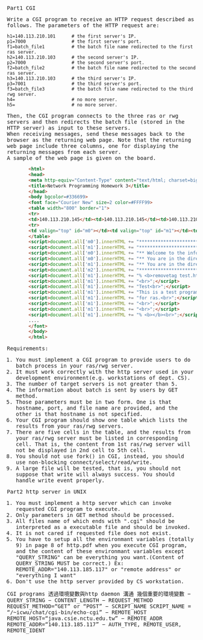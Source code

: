 <samp>
Part1 CGI

Write a CGI program to receive an HTTP request described as follows.
The parameters of the HTTP request are:

    h1=140.113.210.101      # the first server's IP.
    p1=7000                 # the first server's port.
    f1=batch_file1          # the batch file name redirected to the first ras server.
    h2=140.113.210.103      # the second server's IP.
    p2=7000                 # the second server's port.
    f2=batch_file2          # the batch file name redirected to the second ras server.
    h3=140.113.210.103      # the third server's IP.
    p3=7001                 # the third server's port.
    f3=batch_file3          # the batch file name redirected to the third rwg server.
    h4=                     # no more server. 
    h5=                     # no more server. 

Then, the CGI program connects to the three ras or rwg servers and then
redirects the batch file (stored in the HTTP server) as input to these servers.  
When receiving messages, send these messages back to the browser as 
the returning web page.  Note that the returning web page include three columns, 
one for displaying the returning messages from each server.  
A sample of the web page is given on the board. 
```html
        <html>
        <head>
        <meta http-equiv="Content-Type" content="text/html; charset=big5" />
        <title>Network Programming Homework 3</title>
        </head>
        <body bgcolor=#336699>
        <font face="Courier New" size=2 color=#FFFF99>
        <table width="800" border="1">
        <tr>
        <td>140.113.210.145</td><td>140.113.210.145</td><td>140.113.210.145</td></tr>
        <tr>
        <td valign="top" id="m0"></td><td valign="top" id="m1"></td><td valign="top" id="m2"></td></tr>
        </table>
        <script>document.all['m0'].innerHTML += "****************************************************************<br>";</script>
        <script>document.all['m1'].innerHTML += "****************************************************************<br>";</script>
        <script>document.all['m0'].innerHTML += "** Welcome to the information server, dist5.csie.nctu.edu.tw. **<br>";</script>
        <script>document.all['m0'].innerHTML += "** You are in the directory, /.<br>";</script>
        <script>document.all['m1'].innerHTML += "** You are in the directory, /.<br>";</script>
        <script>document.all['m2'].innerHTML += "****************************************************************<br>";</script>
        <script>document.all['m1'].innerHTML += "% <b>removetag test.html</b><br>";</script>
        <script>document.all['m1'].innerHTML += "<br>";</script>
        <script>document.all['m1'].innerHTML += "Test<br>";</script>
        <script>document.all['m1'].innerHTML += "This is a test program<br>";</script>
        <script>document.all['m1'].innerHTML += "for ras.<br>";</script>
        <script>document.all['m1'].innerHTML += "<br>";</script>
        <script>document.all['m1'].innerHTML += "<br>";</script>
        <script>document.all['m1'].innerHTML += "% <b></b><br>";</script>
        ....
        </font>
        </body>
        </html>
```

Requirements: 

  1. You must implement a CGI program to provide users to do batch process in your ras/rwg server.
  2. It must work correctly with the http server used in your development environment(e.g. workstations of dept. CS).
  3. The number of target servers is not greater than 5.
  4. The information about batch is sent by users by GET method.
  5. Those parameters must be in two form. One is that hostname, port, and file name are provided, and the other is that hostname is not specified.
  6. Your CGI program should show one table which lists the results from your ras/rwg servers.
  7. There are five cells in the table, and the results from your ras/rwg server must be listed in corresponding cell.
     That is, the content from 1st ras/rwg server will not be displayed in 2nd cell to 5th cell.
  8. You should not use fork() in CGI, instead, you should use non-blocking connect/select/read/write.
  9. A large file will be tested, that is, you should not suppose that write will always success. You should handle write event properly.


Part2 http server in UNIX
  1. You must implement a http server which can invoke requested CGI program to execute.
  2. Only parameters in GET method should be processed. 
  3. All files name of which ends with ".cgi" should be interpreted as a executable file and should be invoked.
  4. It is not cared if requested file does not exist.
  5. You have to setup all the environmant variables (totally 9) in page 8 of http.pdf when you execute CGI program,
	 and the content of these environmant variables except "QUERY_STRING" can be everything you want.(Content of QUERY_STRING MUST be correct.)
	Ex: REMOTE_ADDR="140.113.185.117" or "remote address" or "everything I want"
  6. Don't use the http server provided by CS workstation.

 CGI programs 透過環境變數與http daemon 溝通
幾個重要的環境變數
−
QUERY_STRING
−
CONTENT_LENGTH
−
REQUEST_METHOD
REQUEST_METHOD=“GET” or “POST”
−
SCRIPT_NAME
SCRIPT_NAME = “/~icwu/chat/cgi-bin/echo-cgi”
−
REMOTE_HOST
REMOTE_HOST=“java.csie.nctu.edu.tw”
−
REMOTE_ADDR
REMOTE_ADDR=“140.113.185.117”
−
AUTH_TYPE, REMOTE_USER, REMOTE_IDENT 
</samp>
